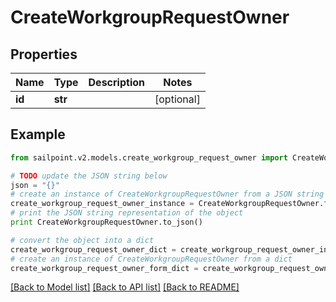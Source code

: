 # CreateWorkgroupRequestOwner


## Properties
Name | Type | Description | Notes
------------ | ------------- | ------------- | -------------
**id** | **str** |  | [optional] 

## Example

```python
from sailpoint.v2.models.create_workgroup_request_owner import CreateWorkgroupRequestOwner

# TODO update the JSON string below
json = "{}"
# create an instance of CreateWorkgroupRequestOwner from a JSON string
create_workgroup_request_owner_instance = CreateWorkgroupRequestOwner.from_json(json)
# print the JSON string representation of the object
print CreateWorkgroupRequestOwner.to_json()

# convert the object into a dict
create_workgroup_request_owner_dict = create_workgroup_request_owner_instance.to_dict()
# create an instance of CreateWorkgroupRequestOwner from a dict
create_workgroup_request_owner_form_dict = create_workgroup_request_owner.from_dict(create_workgroup_request_owner_dict)
```
[[Back to Model list]](../README.md#documentation-for-models) [[Back to API list]](../README.md#documentation-for-api-endpoints) [[Back to README]](../README.md)


